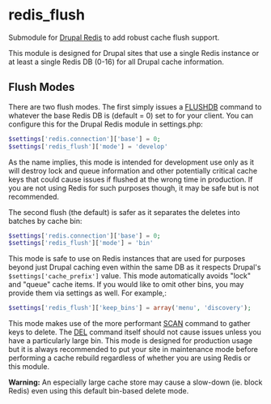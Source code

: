 # redis_flush
Submodule for [Drupal Redis](https://www.drupal.org/project/redis) to add
robust cache flush support.

This module is designed for Drupal sites that use a single Redis instance or at
least a single Redis DB (0-16) for all Drupal cache information.

## Flush Modes
There are two flush modes. The first simply issues a
[FLUSHDB](https://redis.io/commands/flushdb) command to whatever the base Redis
DB is (default = 0) set to for your client. You can configure this for the
Drupal Redis module in settings.php:

```php
$settings['redis.connection']['base'] = 0;
$settings['redis_flush']['mode'] = 'develop'
```

As the name implies, this mode is intended for development use only as it will
destroy lock and queue information and other potentially critical cache keys
that could cause issues if flushed at the wrong time in production. If you are
not using Redis for such purposes though, it may be safe but is not recommended.

The second flush (the default) is safer as it separates the deletes into
batches by cache bin:

```php
$settings['redis.connection']['base'] = 0;
$settings['redis_flush']['mode'] = 'bin'
```

This mode is safe to use on Redis instances that are used for purposes beyond
just Drupal caching even within the same DB as it respects Drupal's
`$settings['cache_prefix']` value. This mode automatically avoids "lock" and
"queue" cache items. If you would like to omit other bins, you may provide them
via settings as well. For example,:

```php
$settings['redis_flush']['keep_bins'] = array('menu', 'discovery');
```

This mode makes use of the more performant
[SCAN](https://redis.io/commands/scan) command to gather keys to delete.
The [DEL](https://redis.io/commands/del) command itself should not cause issues
unless you have a particularly large bin. This mode is designed for production
usage but it is always recommended to put your site in maintenance mode before
performing a cache rebuild regardless of whether you are using Redis or this
module.

**Warning:** An especially large cache store may cause a slow-down
(ie. block Redis) even using this default bin-based delete mode.
